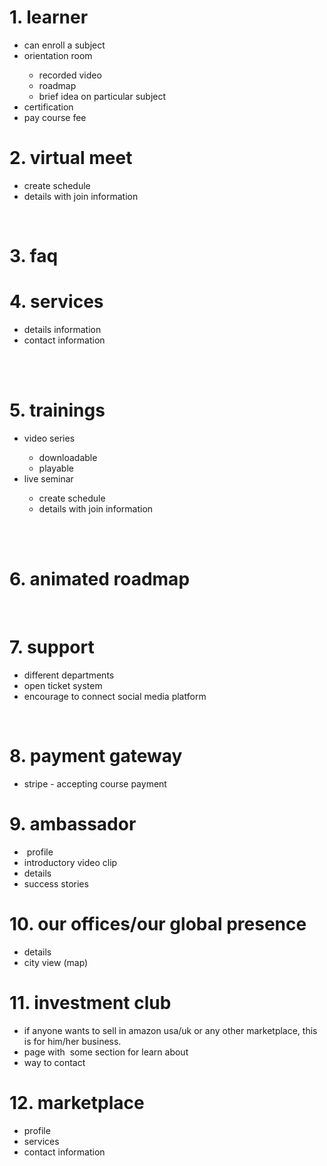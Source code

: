<h1><strong>1. learner&nbsp;</strong></h1>
<ul>
<li style="font-weight: 400;" aria-level="1" aria-checked="false"><span style="font-weight: 400;">can enroll a subject</span></li>
<li style="font-weight: 400;" aria-level="1" aria-checked="false"><span style="font-weight: 400;">orientation room</span></li>
<ul>
<li style="font-weight: 400;" aria-level="2"><span style="font-weight: 400;">recorded video</span></li>
<li style="font-weight: 400;" aria-level="2"><span style="font-weight: 400;">roadmap&nbsp;</span></li>
<li style="font-weight: 400;" aria-level="2"><span style="font-weight: 400;">brief idea on particular subject</span></li>
</ul>
<li style="font-weight: 400;" aria-level="1" aria-checked="false"><span style="font-weight: 400;">certification</span></li>
<li style="font-weight: 400;" aria-level="1" aria-checked="false"><span style="font-weight: 400;">pay course fee</span></li>
</ul>
<h1><strong>2. virtual meet</strong></h1>
<ul>
<li style="font-weight: 400;" aria-level="1" aria-checked="false"><span style="font-weight: 400;">create schedule&nbsp;</span></li>
<li style="font-weight: 400;" aria-level="1" aria-checked="false"><span style="font-weight: 400;">details with join information</span></li>
</ul>
<p>&nbsp;</p>
<h1><strong>3. faq</strong></h1>
<h1><strong>4. services</strong></h1>
<ul>
<li style="font-weight: 400;" aria-level="1" aria-checked="false"><span style="font-weight: 400;">details information</span></li>
<li style="font-weight: 400;" aria-level="1" aria-checked="false"><span style="font-weight: 400;">contact information</span></li>
</ul>
<p><br /><br /></p>
<h1><strong>5. trainings</strong></h1>
<ul>
<li style="font-weight: 400;" aria-level="1" aria-checked="false"><span style="font-weight: 400;">video series&nbsp;</span></li>
<ul>
<li style="font-weight: 400;" aria-level="2"><span style="font-weight: 400;">downloadable&nbsp;</span></li>
<li style="font-weight: 400;" aria-level="2"><span style="font-weight: 400;">playable</span></li>
</ul>
<li style="font-weight: 400;" aria-level="1" aria-checked="false"><span style="font-weight: 400;">live seminar&nbsp;</span></li>
<ul>
<li style="font-weight: 400;" aria-level="2"><span style="font-weight: 400;">create schedule&nbsp;</span></li>
<li style="font-weight: 400;" aria-level="2"><span style="font-weight: 400;">details with join information</span></li>
</ul>
</ul>
<p><br /><br /></p>
<h1><strong>6. animated roadmap</strong></h1>
<p>&nbsp;</p>
<h1><strong>7. support</strong></h1>
<ul>
<li style="font-weight: 400;" aria-level="1" aria-checked="false"><span style="font-weight: 400;">different departments</span></li>
<li style="font-weight: 400;" aria-level="1" aria-checked="false"><span style="font-weight: 400;">open ticket system</span></li>
<li style="font-weight: 400;" aria-level="1" aria-checked="false"><span style="font-weight: 400;">encourage to connect social media platform</span></li>
</ul>
<p>&nbsp;</p>
<h1><strong>8. payment gateway</strong></h1>
<ul>
<li style="font-weight: 400;" aria-level="1" aria-checked="false"><span style="font-weight: 400;">stripe - accepting course payment</span></li>
</ul>
<h1><strong>9. ambassador</strong></h1>
<ul>
<li style="font-weight: 400;" aria-level="1" aria-checked="false"><span style="font-weight: 400;">&nbsp;profile</span></li>
<li style="font-weight: 400;" aria-level="1" aria-checked="false"><span style="font-weight: 400;">introductory video clip</span></li>
<li style="font-weight: 400;" aria-level="1" aria-checked="false"><span style="font-weight: 400;">details</span></li>
<li style="font-weight: 400;" aria-level="1" aria-checked="false"><span style="font-weight: 400;">success stories</span></li>
</ul>
<h1><strong>10. our offices/our global presence</strong></h1>
<ul>
<li style="font-weight: 400;" aria-level="1" aria-checked="false"><span style="font-weight: 400;">details&nbsp;</span></li>
<li style="font-weight: 400;" aria-level="1" aria-checked="false"><span style="font-weight: 400;">city view (map)</span></li>
</ul>
<h1><strong>11. investment club</strong></h1>
<ul>
<li style="font-weight: 400;" aria-level="1" aria-checked="false"><span style="font-weight: 400;">if anyone wants to sell in amazon usa/uk or any other marketplace, this is for him/her business.&nbsp;</span></li>
<li style="font-weight: 400;" aria-level="1" aria-checked="false"><span style="font-weight: 400;">page with&nbsp; some section for learn about</span></li>
<li style="font-weight: 400;" aria-level="1" aria-checked="false"><span style="font-weight: 400;">way to contact&nbsp;</span></li>
</ul>
<h1><strong>12. marketplace</strong></h1>
<ul>
<li style="font-weight: 400;" aria-level="1" aria-checked="false"><span style="font-weight: 400;">profile&nbsp;</span></li>
<li style="font-weight: 400;" aria-level="1" aria-checked="false"><span style="font-weight: 400;">services</span></li>
<li style="font-weight: 400;" aria-level="1" aria-checked="false"><span style="font-weight: 400;">contact information</span></li>
</ul>
<p><br /><br /></p>
